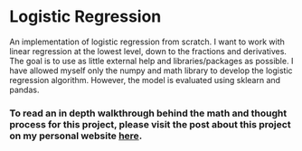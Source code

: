 # Logistic Regression
An implementation of logistic regression from scratch. I want to work with linear regression at the lowest level, down to the fractions and derivatives.
The goal is to use as little external help and libraries/packages as possible. I have allowed myself only the numpy and math library to develop the logistic regression algorithm. However, the model is evaluated using sklearn and pandas.

### To read an in depth walkthrough behind the math and thought process for this project, please visit the post about this project on my personal website [here](https://www.notion.so/areel/Logistic-Regression-a32488265d8e40bbb81a8c38632b9409).
